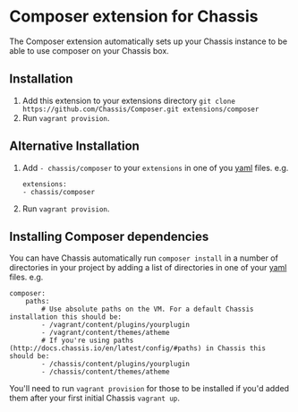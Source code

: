 # Composer extension for Chassis
The Composer extension automatically sets up your Chassis instance to be able to use composer on your Chassis box.

## Installation
1. Add this extension to your extensions directory `git clone https://github.com/Chassis/Composer.git extensions/composer`
2. Run `vagrant provision`.


## Alternative Installation
1. Add `- chassis/composer` to your `extensions` in one of you [yaml](http://docs.chassis.io/en/latest/config/) files. e.g.
	```
	extensions:
	- chassis/composer
	```
2. Run `vagrant provision`.

## Installing Composer dependencies

You can have Chassis automatically run `composer install` in a number of directories in your project by adding a list of directories in one of your [yaml](http://docs.chassis.io/en/latest/config/) files. e.g.
```
composer:
    paths:
        # Use absolute paths on the VM. For a default Chassis installation this should be:
        - /vagrant/content/plugins/yourplugin
        - /vagrant/content/themes/atheme
        # If you're using paths (http://docs.chassis.io/en/latest/config/#paths) in Chassis this should be:
        - /chassis/content/plugins/yourplugin
        - /chassis/content/themes/atheme
```

You'll need to run `vagrant provision` for those to be installed if you'd added them after your first initial Chassis `vagrant up`.
